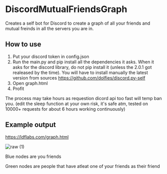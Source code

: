 # DiscordMutualFriendsGraph
Creates a self bot for Discord to create a graph of all your friends and mutual freinds in all the servers you are in.

## How to use
1) Put your discord token in config.json
2) Run the main.py and pip install all the dependencies it asks. 
When it asks for the discord library, do not pip install it (unless the 2.0.1 got realeased by the time).
You will have to install manually the latest version from sources https://github.com/dolfies/discord.py-self
3) Open graph.html
4) Profit

The process may take hours as requestion dicord api too fast will temp ban you. (edit the sleep function at your own risk, it's safe atm, tested on 10000+ requests for about 6 hours working continuously)

## Example output
https://ldflabs.com/graph.html

![raw (1)](https://github.com/Sapu98/DiscordMutualFriendsGraph/assets/13931972/88009b4c-036c-436a-a93d-c761d7eedb57)

Blue nodes are you friends

Green nodes are people that have atleat one of your friends as their friend

